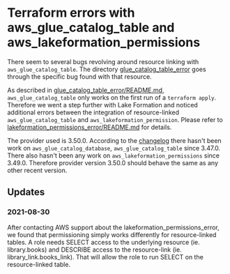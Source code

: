# Terraform errors with aws_glue_catalog_table and aws_lakeformation_permissions

There seem to several bugs revolving around resource linking with `aws_glue_catalog_table`. The directory
[glue_catalog_table_error](https://github.com/danu165/terraform-bugs/tree/master/glue_catalog_table_error)
goes through the specific bug found with that resource.

As described in [glue_catalog_table_error/README.md](https://github.com/danu165/terraform-bugs/blob/master/glue_catalog_table_error/README.md),
`aws_glue_catalog_table` only works on the first run of a `terraform apply`.
Therefore we went a step further with Lake Formation and noticed additional errors between the integration of
resource-linked `aws_glue_catalog_table` and `aws_lakeformation_permission`. Please refer to
[lakeformation_permissions_error/README.md](https://github.com/danu165/terraform-bugs/blob/master/lakeformation_permissions_error/README.md)
for details.

The provider used is 3.50.0. According to the [changelog](https://github.com/hashicorp/terraform-provider-aws/blob/main/CHANGELOG.md)
there hasn't been work on `aws_glue_catalog_database`, `aws_glue_catalog_table` since 3.47.0. There also hasn't been
any work on `aws_lakeformation_permissions` since 3.49.0. Therefore provider version 3.50.0 should behave the same as
any other recent version.

## Updates

### 2021-08-30
After contacting AWS support about the lakeformation_permissions_error, we found that permissioning
simply works differently for resource-linked tables. A role needs SELECT access to the
underlying resource (ie. library.books) and DESCRIBE access to the resource-link (ie. library_link.books_link).
That will allow the role to run SELECT on the resource-linked table.
